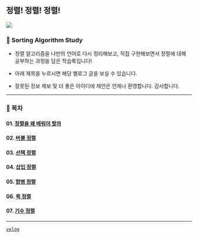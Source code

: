 ## 정렬! 정렬! 정렬!

![](https://velog.velcdn.com/images/serin13/post/2eadebca-a8a5-4e43-812e-7a24355813be/image.jpg)

### 📍 Sorting Algorithm Study

- 정렬 알고리즘을 나만의 언어로 다시 정리해보고, 직접 구현해보면서 정렬에 대해 공부하는 과정을 담은 학습록입니다!

- 아래 제목을 누르시면 해당 벨로그 글을 보실 수 있습니다.

- 잘못된 정보 제보 및 더 좋은 아이디에 제안은 언제나 환영합니다. 감사합니다.

---

### 📝 목차

#### 01. [정렬을 왜 배워야 할까](https://velog.io/@serin13/%EC%A0%95%EB%A0%AC%EC%A0%95%EB%A0%AC%EC%A0%95%EB%A0%AC-01.-%EC%A0%95%EB%A0%AC%EC%9D%84-%EC%99%9C-%EB%B0%B0%EC%9B%8C%EC%95%BC-%ED%95%A0%EA%B9%8C)

#### 02. [버블 정렬](https://velog.io/@serin13/%EC%A0%95%EB%A0%AC%EC%A0%95%EB%A0%AC%EC%A0%95%EB%A0%AC-02.-%EB%B2%84%EB%B8%94-%EC%A0%95%EB%A0%AC)

#### 03. [선택 정렬](https://velog.io/@serin13/%EC%A0%95%EB%A0%AC%EC%A0%95%EB%A0%AC%EC%A0%95%EB%A0%AC-03.-%EC%84%A0%ED%83%9D-%EC%A0%95%EB%A0%AC)

#### 04. [삽입 정렬](https://velog.io/@serin13/%EC%A0%95%EB%A0%AC%EC%A0%95%EB%A0%AC%EC%A0%95%EB%A0%AC-04.-%EC%82%BD%EC%9E%85-%EC%A0%95%EB%A0%AC)

#### 05. [합병 정렬](https://velog.io/@serin13/%EC%A0%95%EB%A0%AC%EC%A0%95%EB%A0%AC%EC%A0%95%EB%A0%AC-05.-%ED%95%A9%EB%B3%91-%EC%A0%95%EB%A0%AC)

#### 06. [퀵 정렬](https://velog.io/@serin13/%EC%A0%95%EB%A0%AC%EC%A0%95%EB%A0%AC%EC%A0%95%EB%A0%AC-06.-%ED%80%B5-%EC%A0%95%EB%A0%AC)

#### 07. [기수 정렬](https://velog.io/@serin13/%EC%A0%95%EB%A0%AC%EC%A0%95%EB%A0%AC%EC%A0%95%EB%A0%AC-07.-%EA%B8%B0%EC%88%98-%EC%A0%95%EB%A0%AC)

---

[`velog`](https://velog.io/@serin13)
